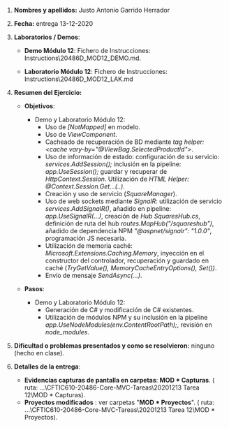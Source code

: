 1. **Nombres y apellidos:** Justo Antonio Garrido Herrador

2. **Fecha:** entrega 13-12-2020

3. **Laboratorios / Demos**: 

   - **Demo Módulo 12**: Fichero de Instrucciones: Instructions\20486D_MOD12_DEMO.md. 

   - **Laboratorio Módulo 12**: Fichero de Instrucciones: Instructions\20486D_MOD12_LAK.md

4. **Resumen del Ejercicio:**

      * **Objetivos**: 
        
        * Demo y Laboratorio Módulo 12: 
          * Uso de *[NotMapped]* en modelo. 
          * Uso de *ViewComponent*.
          * Cacheado de recuperación de BD mediante *tag helper:  \<cache vary-by="@ViewBag.SelectedProductId">*.
          * Uso de información de estado: configuración de su servicio: *services.AddSession();* inclusión en la pipeline: *app.UseSession();* guardar y recuperar de *HttpContext.Session*. Utilización de *HTML Helper: @Context.Session.Get...(..)*.
          * Creación y uso de servicio (*SquareManager*).
          * Uso de web sockets mediante *SignalR*: utilización de servicio *services.AddSignalR()*, añadido en pipeline: *app.UseSignalR(...)*, creación de *Hub* *SquaresHub.cs*, definición de ruta del hub *routes.MapHub<SquaresHub>("/squareshub")*, añadido de dependencia NPM *"@aspnet/signalr": "1.0.0"*, programación JS necesaria.
          * Utilización de memoria caché: *Microsoft.Extensions.Caching.Memory*, inyección en el constructor del controlador, recuperación y guardado en caché (*TryGetValue(), MemoryCacheEntryOptions(), Set())*. 
          * Envío de mensaje *SendAsync(...)*.
        
      * **Pasos**: 
      
        * Demo y Laboratorio Módulo 12: 
          * Generación de C# y modificación de C# existentes.
          * Utilización de módulos NPM y su inclusión en la pipeline *app.UseNodeModules(env.ContentRootPath);*, revisión en *node_modules*.


5. **Dificultad o problemas presentados y como se resolvieron:** ninguno (hecho en clase).

6. **Detalles de la entrega**:

   * **Evidencias capturas de pantalla en carpetas**: **MOD * Capturas**. ( ruta: ...\\CFTIC610-20486-Core-MVC-Tareas\20201213 Tarea 12\MOD * Capturas).

   + **Proyectos modificados** : ver carpetas "**MOD * Proyectos**". ( ruta: ...\CFTIC610-20486-Core-MVC-Tareas\20201213 Tarea 12\MOD * Proyectos).

